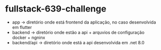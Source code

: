# fullstack-639-challenge

- app -> diretório onde está frontend da aplicação, no caso desenvolvida em flutter
- backend -> diretório onde estão a api + arquvios de configuração docker + ngninx
- backend/api -> diretório onde está a api desenvolvida em .net 8.0
